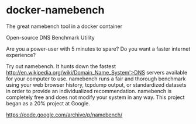 # docker-namebench

The great namebench tool in a docker container  

Open-source DNS Benchmark Utility

Are you a power-user with 5 minutes to spare? Do you want a faster internet experience?

Try out namebench. It hunts down the fastest http://en.wikipedia.org/wiki/Domain_Name_System'>DNS servers available for your computer to use. namebench runs a fair and thorough benchmark using your web browser history, tcpdump output, or standardized datasets in order to provide an individualized recommendation. namebench is completely free and does not modify your system in any way. This project began as a 20% project at Google.

https://code.google.com/archive/p/namebench/
